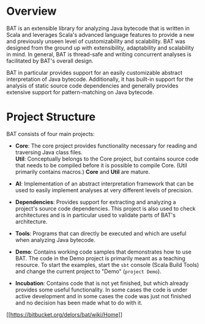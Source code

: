 # Overview
BAT is an extensible library for analyzing Java bytecode that is written in Scala and leverages Scala's advanced language features to provide a new and previously unseen level of customizability and scalability. BAT was designed from the ground up
with extensibility, adaptability and scalability in mind. In general, BAT is thread-safe and writing concurrent analyses is facilitated by BAT's overall design.

BAT in particular provides support for an easily customizable abstract interpretation of Java bytecode. Additionally, it has built-in support for the analysis of static source code dependencies and generally provides extensive support for pattern-matching on Java bytecode. 

# Project Structure
BAT consists of four main projects:

* **Core**: The core project provides functionality necessary for reading and traversing Java class files.  
**Util**: Conceptually belongs to the Core project, but contains source code that needs to be compiled before it is possible to 
compile Core. (Util primarily contains macros.) 
**Core** and **Util** are mature. 

* **AI**: Implementation of an abstract interpretation framework that can be used to easily implement analyses at very different levels of precision. 

* **Dependencies**: Provides support for extracting and analyzing a project's source code dependencies. This project is also used to check architectures and
is in particular used to validate parts of BAT's architecture.

* **Tools**: Programs that can directly be executed and which are useful when analyzing Java bytecode.

* **Demo**: Contains working code samples that demonstrates how to use BAT. The code in the Demo project is primarily meant as a teaching resource. To start the examples, start the `sbt` console (Scala Build Tools) and change the current project to "Demo" (`project Demo`).
	
* **Incubation**: Contains code that is not yet finished, but which already provides some useful functionality. In some cases the code is under active development and in some cases the code was just not finished and no decision has been made what to do with it.


[[https://bitbucket.org/delors/bat/wiki/Home]]
 